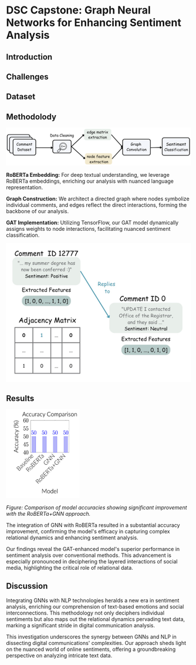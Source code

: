# DSC Capstone: Graph Neural Networks for Enhancing Sentiment Analysis

## Introduction

## Challenges

## Dataset

## Methodolody
<img src="image/process.png" alt="Process.png" width="800"/>

**RoBERTa Embedding:** For deep textual understanding, we leverage RoBERTa embeddings, enriching our analysis with nuanced language representation.

**Graph Construction:** We architect a directed graph where nodes symbolize individual comments, and edges reflect the direct interactions, forming the backbone of our analysis.

**GAT Implementation:** Utilizing TensorFlow, our GAT model dynamically assigns weights to node interactions, facilitating nuanced sentiment classification.

<img src="image/Architecture.jpg" alt="Architecture" width="600"/>

## Results

<img src="image/result.png" alt="result" width="200" />

*Figure: Comparison of model accuracies showing significant improvement with the RoBERTa+GNN approach.*

The integration of GNN with RoBERTa resulted in a substantial accuracy improvement, confirming the model's efficacy in capturing complex relational dynamics and enhancing sentiment analysis.

Our findings reveal the GAT-enhanced model's superior performance in sentiment analysis over conventional methods. This advancement is especially pronounced in deciphering the layered interactions of social media, highlighting the critical role of relational data.

## Discussion

Integrating GNNs with NLP technologies heralds a new era in sentiment analysis, enriching our comprehension of text-based emotions and social interconnections. This methodology not only deciphers individual sentiments but also maps out the relational dynamics pervading text data, marking a significant stride in digital communication analysis.

This investigation underscores the synergy between GNNs and NLP in dissecting digital communications' complexities. Our approach sheds light on the nuanced world of online sentiments, offering a groundbreaking perspective on analyzing intricate text data.

